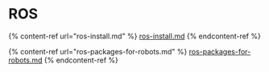 # ROS



{% content-ref url="ros-install.md" %}
[ros-install.md](ros-install.md)
{% endcontent-ref %}



{% content-ref url="ros-packages-for-robots.md" %}
[ros-packages-for-robots.md](ros-packages-for-robots.md)
{% endcontent-ref %}
